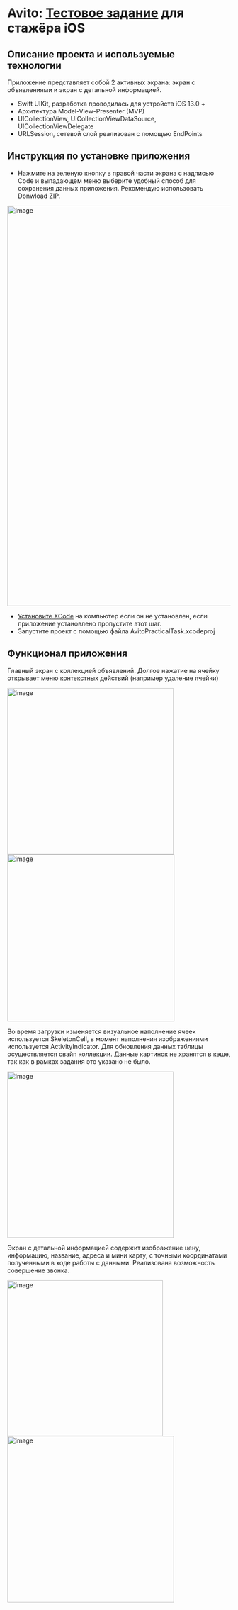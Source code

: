 # Avito: [Тестовое задание](BRIEF.md) для стажёра iOS

## Описание проекта и используемые технологии

Приложение представляет собой 2 активных экрана: экран с объявлениями и экран с детальной информацией.

- Swift UIKit, разработка проводилась для устройств iOS 13.0 +
- Архитектура Model-View-Presenter (MVP)
- UICollectionView, UICollectionViewDataSource, UICollectionViewDelegate
- URLSession, cетевой слой реализован с помощью EndPoints

## Инструкция по установке приложения

- Нажмите на зеленую кнопку в правой части экрана с надписью Code и выпадающем меню выберите удобный способ для сохранения данных приложения. Рекомендую использовать Donwload ZIP.
<img width="903" alt="image" src="https://github.com/vardant-a/AvitoPracticalTask/assets/108525911/8316d7ca-a308-45a0-ad87-d3a4feda63a4">

- [Установите XCode](https://apps.apple.com/us/app/xcode/id497799835?mt=12/) на компьютер если он не установлен, если приложение установлено пропустите этот шаг.
- Запустите проект с помощью файла AvitoPracticalTask.xcodeproj

## Функционал приложения

Главный экран с коллекцией объявлений. Долгое нажатие на ячейку открывает меню контекстных действий (например удаление ячейки)

<img width="375" alt="image" src="https://github.com/vardant-a/AvitoPracticalTask/assets/108525911/79c7053d-2e7e-4fc4-8b12-b57c4d559f46">
<img width="377" alt="image" src="https://github.com/vardant-a/AvitoPracticalTask/assets/108525911/59ac3544-a99b-4636-99d5-2c210d915fb3">

Во время загрузки изменяется визуальное наполнение ячеек используется SkeletonCell, в момент наполнения изображениями используется ActivityIndicator. Для обновления данных таблицы осуществляется свайп коллекции. Данные картинок не хранятся в кэше, так как в рамках задания это указано не было.

<img width="375" alt="image" src="https://github.com/vardant-a/AvitoPracticalTask/assets/108525911/76028292-859d-402b-bac2-2e33c9a059a1">

Экран с детальной информацией содержит изображение цену, информацию, название, адреса и мини карту, с точными координатами полученными в ходе работы с данными.
Реализована возможность совершение звонка.

<img width="351" alt="image" src="https://github.com/vardant-a/AvitoPracticalTask/assets/108525911/a8e986ae-0492-4116-90c0-0c6f1e407ed0">
<img width="376" alt="image" src="https://github.com/vardant-a/AvitoPracticalTask/assets/108525911/6454b06e-a750-47c1-accd-0bead62601fe">

